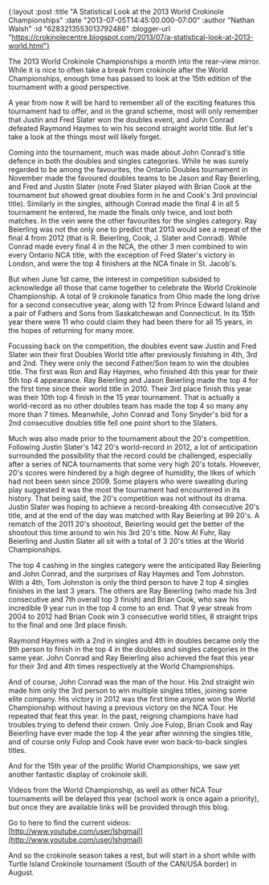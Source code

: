 {:layout :post
 :title "A Statistical Look at the 2013 World Crokinole Championships"
 :date "2013-07-05T14:45:00.000-07:00"
 :author "Nathan Walsh"
 :id "6283213553013792486"
 :blogger-url "https://crokinolecentre.blogspot.com/2013/07/a-statistical-look-at-2013-world.html"}

The 2013 World Crokinole Championships a month into the rear-view mirror. While it is nice to often take a break from crokinole after the World Championships, enough time has passed to look at the 15th edition of the tournament with a good perspective.

A year from now it will be hard to remember all of the exciting features this tournament had to offer, and in the grand scheme, most will only remember that Justin and Fred Slater won the doubles event, and John Conrad defeated Raymond Haymes to win his second straight world title. But let's take a look at the things most will likely forget.

Coming into the tournament, much was made about John Conrad's title defence in both the doubles and singles categories. While he was surely regarded to be among the favourites, the Ontario Doubles tournament in November made the favoured doubles teams to be Jason and Ray Beierling, and Fred and Justin Slater (note Fred Slater played with Brian Cook at the tournament but showed great doubles form in he and Cook's 3rd provincial title). Similarly in the singles, although Conrad made the final 4 in all 5 tournament he entered, he made the finals only twice, and lost both matches.
In the vein were the other favourites for the singles category. Ray Beierling was not the only one to predict that 2013 would see a repeat of the final 4 from 2012 (that is R. Beierling, Cook, J. Slater and Conrad). While Conrad made every final 4 in the NCA, the other 3 men combined to win every Ontario NCA title, with the exception of Fred Slater's victory in London, and were the top 4 finishers at the NCA finale in St. Jacob's.

But when June 1st came, the interest in competition subsided to acknowledge all those that came together to celebrate the World Crokinole Championship. A total of 9 crokinole fanatics from Ohio made the long drive for a second consecutive year, along with 12 from Prince Edward Island and a pair of Fathers and Sons from Saskatchewan and Connecticut. In its 15th year there were 11 who could claim they had been there for all 15 years, in the hopes of returning for many more.

Focussing back on the competition, the doubles event saw Justin and Fred Slater win their first Doubles World title after previously finishing in 4th, 3rd and 2nd. They were only the second Father/Son team to win the doubles title. The first was Ron and Ray Haymes, who finished 4th this year for their 5th top 4 appearance. Ray Beierling and Jason Beierling made the top 4 for the first time since their world title in 2010. Their 3rd place finish this year was their 10th top 4 finish in the 15 year tournament. That is actually a world-record as no other doubles team has made the top 4 so many any more than 7 times. Meanwhile, John Conrad and Tony Snyder's bid for a 2nd consecutive doubles title fell one point short to the Slaters.

Much was also made prior to the tournament about the 20's competition. Following Justin Slater's 142 20's world-record in 2012, a lot of anticipation surrounded the possibility that the record could be challenged, especially after a series of NCA tournaments that some very high 20's totals. However, 20's scores were hindered by a high degree of humidity, the likes of which had not been seen since 2009. Some players who were sweating during play suggested it was the most the tournament had encountered in its history. That being said, the 20's competition was not without its drama. Justin Slater was hoping to achieve a record-breaking 4th consecutive 20's title, and at the end of the day was matched with Ray Beierling at 99 20's. A rematch of the 2011 20's shootout, Beierling would get the better of the shootout this time around to win his 3rd 20's title. Now Al Fuhr, Ray Beierling and Justin Slater all sit with a total of 3 20's titles at the World Championships.

The top 4 cashing in the singles category were the anticipated Ray Beierling and John Conrad, and the surprises of Ray Haymes and Tom Johnston. With a 4th, Tom Johnston is only the third person to have 2 top 4 singles finishes in the last 3 years. The others are Ray Beierling (who made his 3rd consecutive and 7th overall top 3 finish) and Brian Cook, who saw his incredible 9 year run in the top 4 come to an end. That 9 year streak from 2004 to 2012 had Brian Cook win 3 consecutive world titles, 8 straight trips to the final and one 3rd place finish.

Raymond Haymes with a 2nd in singles and 4th in doubles became only the 9th person to finish in the top 4 in the doubles and singles categories in the same year. John Conrad and Ray Beierling also achieved the feat this year for their 3rd and 4th times respectively at the World Championships.

And of course, John Conrad was the man of the hour. His 2nd straight win made him only the 3rd person to win multiple singles titles, joining some elite company. His victory in 2012 was the first time anyone won the World Championship without having a previous victory on the NCA Tour. He repeated that feat this year. In the past, reigning champions have had troubles trying to defend their crown. Only Joe Fulop, Brian Cook and Ray Beierling have ever made the top 4 the year after winning the singles title, and of course only Fulop and Cook have ever won back-to-back singles titles.

And for the 15th year of the prolific World Championships, we saw yet another fantastic display of crokinole skill.

Videos from the World Championship, as well as other NCA Tour tournaments will be delayed this year (school work is once again a priority), but once they are available links will be provided through this blog.

Go to here to find the current videos: [http://www.youtube.com/user/lshgmail](http://www.youtube.com/user/lshgmail)

And so the crokinole season takes a rest, but will start in a short while with Turtle Island Crokinole tournament (South of the CAN/USA border) in August.
